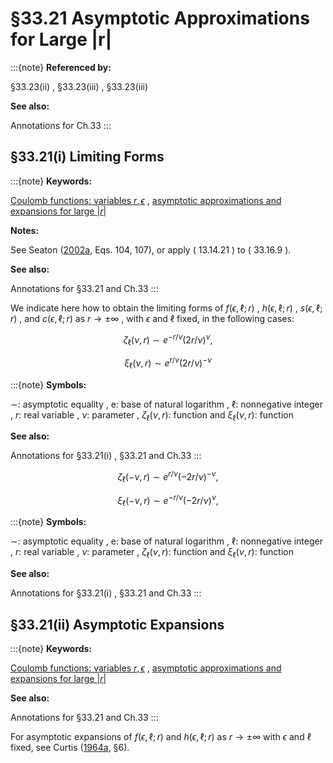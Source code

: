 # §33.21 Asymptotic Approximations for Large |r|

:::{note}
**Referenced by:**

§33.23(ii) , §33.23(iii) , §33.23(iii)

**See also:**

Annotations for Ch.33
:::


## §33.21(i) Limiting Forms

:::{note}
**Keywords:**

[Coulomb functions: variables $r,\epsilon$](http://dlmf.nist.gov/search/search?q=Coulomb%20functions%3A%20variables%20r%2C%CF%B5) , [asymptotic approximations and expansions for large $\left|r\right|$](http://dlmf.nist.gov/search/search?q=asymptotic%20approximations%20and%20expansions%20for%20large%20%7Cr%7C)

**Notes:**

See Seaton ([2002a](./bib/S.html#bib2034 "Coulomb functions for attractive and repulsive potentials and for positive and negative energies"), Eqs. 104, 107), or apply ( 13.14.21 ) to ( 33.16.9 ).

**See also:**

Annotations for §33.21 and Ch.33
:::

We indicate here how to obtain the limiting forms of $f\left(\epsilon,\ell;r\right)$ , $h\left(\epsilon,\ell;r\right)$ , $s\left(\epsilon,\ell;r\right)$ , and $c\left(\epsilon,\ell;r\right)$ as $r\to\pm\infty$ , with $\epsilon$ and $\ell$ fixed, in the following cases:

<a id="E1"></a>

<a id="Ex1"></a>
$$
\displaystyle\zeta_{\ell}(\nu,r) \displaystyle\sim e^{-r/\nu}(2r/\nu)^{\nu}, \tag{33.21.1}
$$

<a id="Ex2"></a>
$$
\displaystyle\xi_{\ell}(\nu,r) \displaystyle\sim e^{r/\nu}(2r/\nu)^{-\nu}
$$

:::{note}
**Symbols:**

$\sim$: asymptotic equality , $\mathrm{e}$: base of natural logarithm , $\ell$: nonnegative integer , $r$: real variable , $\nu$: parameter , $\zeta_{\ell}(\nu,r)$: function and $\xi_{\ell}(\nu,r)$: function

**See also:**

Annotations for §33.21(i) , §33.21 and Ch.33
:::

<a id="E2"></a>

<a id="Ex3"></a>
$$
\displaystyle\zeta_{\ell}(-\nu,r) \displaystyle\sim e^{r/\nu}(-2r/\nu)^{-\nu}, \tag{33.21.2}
$$

<a id="Ex4"></a>
$$
\displaystyle\xi_{\ell}(-\nu,r) \displaystyle\sim e^{-r/\nu}(-2r/\nu)^{\nu},
$$

:::{note}
**Symbols:**

$\sim$: asymptotic equality , $\mathrm{e}$: base of natural logarithm , $\ell$: nonnegative integer , $r$: real variable , $\nu$: parameter , $\zeta_{\ell}(\nu,r)$: function and $\xi_{\ell}(\nu,r)$: function

**See also:**

Annotations for §33.21(i) , §33.21 and Ch.33
:::


## §33.21(ii) Asymptotic Expansions

:::{note}
**Keywords:**

[Coulomb functions: variables $r,\epsilon$](http://dlmf.nist.gov/search/search?q=Coulomb%20functions%3A%20variables%20r%2C%CF%B5) , [asymptotic approximations and expansions for large $\left|r\right|$](http://dlmf.nist.gov/search/search?q=asymptotic%20approximations%20and%20expansions%20for%20large%20%7Cr%7C)

**See also:**

Annotations for §33.21 and Ch.33
:::

For asymptotic expansions of $f\left(\epsilon,\ell;r\right)$ and $h\left(\epsilon,\ell;r\right)$ as $r\to\pm\infty$ with $\epsilon$ and $\ell$ fixed, see Curtis ([1964a](./bib/C.html#bib605 "Coulomb Wave Functions"), §6).
